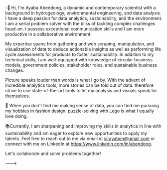 -👋 Hi, I'm Ayaba Abendong, a dynamic and contemporary scientist with a background in hydrogeology, environmental engineering, and data analysis. I have a deep passion for data analytics, sustainability, and the environment. I am a serial problem solver with the bliss of tackling complex challenges head-on. I possess exceptional communication skills and I am more productive in a collaborative environment. 

My expertise spans from gathering and web scraping, manipulation, and visualization of data to deduce actionable insights as well as performing life cycle assessments for products to foster sustainability. In addition to my technical skills, I am well-equipped with knowledge of circular business models, government policies, stakeholder roles, and sustainable business changes.

Picture speaks louder than words is what I go by. With the advent of incredible analytics tools, more stories can be told out of data. therefore  strive to use state-of-the-art tools to let my analysis and visuals speak for themselves. 

🧩 When you don't find me making sense of data, you can find me pursuing my hobbies in fashion design. puzzle-solving with Lego is what I equally love doing.

📚Currently, I am sharpening and improving my skills in analytics in line with sustainability  and am eager to explore new opportunities to apply my talents.
Feel free to reach out to me via email at sirayaben@gmail.com or connect with me on LinkedIn at https://www.linkedin.com/in/abendong.

Let's collaborate and solve problems together!

--->
